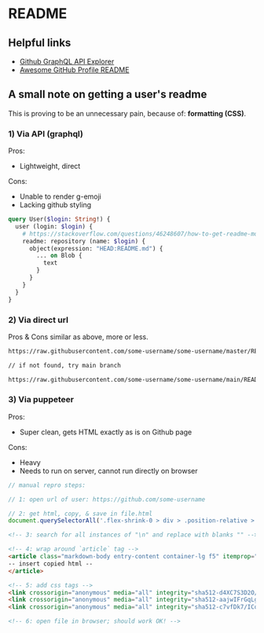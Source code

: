 # README

## Helpful links

- [Github GraphQL API Explorer](https://docs.github.com/en/graphql/overview/explorer)
- [Awesome GitHub Profile README](https://github.com/abhisheknaiidu/awesome-github-profile-readme)

## A small note on getting a user's readme

This is proving to be an unnecessary pain, because of: **formatting (CSS)**.

### 1) Via API (graphql)

Pros:

- Lightweight, direct

Cons:

- Unable to render g-emoji
- Lacking github styling

```graphql
query User($login: String!) { 
  user (login: $login) {
    # https://stackoverflow.com/questions/46248607/how-to-get-readme-md-from-github-graphql-api
    readme: repository (name: $login) {
      object(expression: "HEAD:README.md") {
        ... on Blob {
          text
        }
      }
    }
  }
}
```

### 2) Via direct url

Pros & Cons similar as above, more or less.

```txt
https://raw.githubusercontent.com/some-username/some-username/master/README.md

// if not found, try main branch

https://raw.githubusercontent.com/some-username/some-username/main/README.md
```

### 3) Via puppeteer

Pros:

- Super clean, gets HTML exactly as is on Github page

Cons:

- Heavy
- Needs to run on server, cannot run directly on browser

```js
// manual repro steps:

// 1: open url of user: https://github.com/some-username

// 2: get html, copy, & save in file.html
document.querySelectorAll('.flex-shrink-0 > div > .position-relative > .Box > .Box-body > .markdown-body')[0].innerHTML
```

```html
<!-- 3: search for all instances of "\n" and replace with blanks "" -->

<!-- 4: wrap around `article` tag -->
<article class="markdown-body entry-content container-lg f5" itemprop="text" style="margin: 20px">
-- insert copied html --
</article>

<!-- 5: add css tags -->
<link crossorigin="anonymous" media="all" integrity="sha512-d4XC7S3D2O/G0TvZjbbtWpDgCLyqvsXCX4K0DUJVfSwpV8ySOlchU43C/9mcyyHtCnczq4eoCl/e3fzC9uXxGA==" rel="stylesheet" href="https://github.githubassets.com/assets/light-7785c2ed2dc3d8efc6d13bd98db6ed5a.css">
<link crossorigin="anonymous" media="all" integrity="sha512-aajwIFrGqLg5i21YYM1mFURRwy/oOfXk9Qqddi1wxlCujXDL2CL0nSLQhGqN+R3Hw4vn/mUZc1ztEY426nRXug==" rel="stylesheet" href="https://github.githubassets.com/assets/frameworks-69a8f0205ac6a8b8398b6d5860cd6615.css">
<link crossorigin="anonymous" media="all" integrity="sha512-c7vfDk7/ICqO3N8ki8daSNtsngVAk61yLMU/bLWHGJ7oWxb5PMKkkpw9+xlalFL6gJusxQQZrMrcoDM0Id2Jgg==" rel="stylesheet" href="https://github.githubassets.com/assets/behaviors-73bbdf0e4eff202a8edcdf248bc75a48.css">

<!-- 6: open file in browser; should work OK! -->
```
